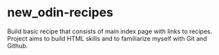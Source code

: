 # new_odin-recipes

Build basic recipe that consists of main index page with links to recipes.
Project aims to build HTML skills and to familiarize myself with Git and Github. 

